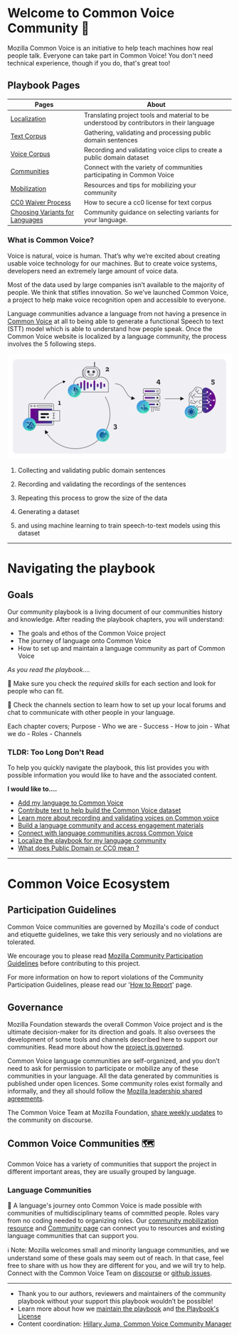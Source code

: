 # Welcome to Common Voice Community  🥳

Mozilla Common Voice is an initiative to help teach machines how real people talk. Everyone can take part in Common Voice! You don't need technical experience, though if you do, that's great too! 

## Playbook Pages


| Pages              | About                                                                                     |
|--------------------|-------------------------------------------------------------------------------------------|
| [Localization](https://common-voice.github.io/community-playbook/sub_pages/Localization.html)        | Translating project tools and material to be understood by contributors in their language |
| [Text Corpus](https://common-voice.github.io/community-playbook/sub_pages/text.html)       | Gathering, validating and processing public domain sentences                              |
| [Voice Corpus](https://common-voice.github.io/community-playbook/sub_pages/voice.html)       | Recording and validating voice clips to create a public domain dataset                    |
| [Communities](https://common-voice.github.io/community-playbook/sub_pages/communities.html)         | Connect with the variety of communities participating in Common Voice                     |
| [Mobilization](https://common-voice.github.io/community-playbook/sub_pages/mobilization.html)       | Resources and tips for mobilizing your community                                          |
| [CC0 Waiver Process](https://common-voice.github.io/community-playbook/sub_pages/cc0waiver_process.html) | How to secure a cc0 license for text corpus                                               |
| [Choosing Variants for Languages](https://common-voice.github.io/community-playbook/sub_pages/Lang_Variant.html) | Community guidance on selecting variants for your language.                                               |

### What is Common Voice?

Voice is natural, voice is human. That’s why we’re excited about creating usable voice technology for our machines. But to create voice systems, developers need an extremely large amount of voice data.

Most of the data used by large companies isn’t available to the majority of people. We think that stifles innovation. So we’ve launched Common Voice, a project to help make voice recognition open and accessible to everyone. 

Language communities advance a language from not having a presence in [Common Voice](https://commonvoice.mozilla.org/) at all to being able to generate a functional Speech to text (STT) model which is able to understand how people speak. Once the Common Voice website is localized by a language community, the process involves the 5 following steps.

![Voice journey quantities](/assets/img/voice-journey.png)
 
1. Collecting and validating public domain sentences 

2. Recording and validating the recordings of the sentences 

3. Repeating this process to grow the size of the data 

4. Generating a dataset 

5. and using machine learning to train speech-to-text models using this dataset 

---

# Navigating the playbook 

## Goals

Our community playbook is a living document of our communities history and knowledge. After reading the playbook chapters, you will understand: 

- The goals and ethos of the Common Voice project
- The journey of language onto Common Voice 
- How to set up and maintain a language community as part of Common Voice

*As you read the playbook....*

🔨 Make sure you check the _required skills_ for each section and look for people who can fit.

💬 Check the channels section to learn how to set up your local forums and chat to communicate with other people in your language.

Each chapter covers; Purpose - Who we are - Success - How to join - What we do - Roles - Channels


### TLDR: Too Long Don't Read

To help you quickly navigate the playbook, this list provides you with possible information you would like to have and the associated content.

**I would like to....**

- [Add my language to Common Voice](https://discourse.mozilla.org/t/readme-how-to-see-my-language-on-common-voice/31530)
- [Contribute text to help build the Common Voice dataset](https://common-voice.github.io/community-playbook/sub_pages/text.html)
- [Learn more about recording and validating voices on Common voice](https://common-voice.github.io/community-playbook/sub_pages/voice.html) 
- [Build a language community and access engagement materials](https://common-voice.github.io/community-playbook/sub_pages/mobilization.html)
- [Connect with language communities across Common Voice](https://common-voice.github.io/community-playbook/sub_pages/communities.html)
- [Localize the playbook for my language community](https://common-voice.github.io/community-playbook/sub_pages/maintaince.html)
- [What does Public Domain or CC0 mean ?](https://github.com/common-voice/community-playbook/blob/654a40c0667876bca49df92e00a0bb1908c24756/sub_pages/Publicdomain(1).pdf) 


----
# Common Voice Ecosystem

## Participation Guidelines 
Common Voice communities are governed by Mozilla's code of conduct and etiquette guidelines, we take this very seriously and no violations are tolerated.

We encourage you to please read [Mozilla Community Participation Guidelines](https://www.mozilla.org/about/governance/policies/participation/) before contributing to this project.

For more information on how to report violations of the Community Participation Guidelines, please read our '[How to Report](https://www.mozilla.org/about/governance/policies/participation/reporting/)' page.

## Governance
Mozilla Foundation stewards the overall Common Voice project and is the ultimate decision-maker for its direction and goals. It also oversees the development of some tools and channels described here to support our communities. Read more about how the [project is governed](https://docs.google.com/document/d/1QHDhdJzBQzWRzjw88Br674OINtok09znq0vmpgVBZQo/edit#). 

Common Voice language communities are self-organized, and you don’t need to ask for permission to participate or mobilize any of these communities in your language. All the data generated by communities is published under open licences. Some community roles exist formally and informally, and they all should follow the [Mozilla leadership shared agreements](https://discourse.mozilla.org/t/what-s-next-for-volunteer-leadership-in-2018-shared-agreements/25091).

The Common Voice Team at Mozilla Foundation, [share weekly updates](https://discourse.mozilla.org/t/weekly-update-thread-2021/84411) to the community on discourse.

## Common Voice Communities 🗺
Common Voice has a variety of communities that support the project in different important areas, they are usually grouped by language.

### Language Communities 

👥 A language's journey onto Common Voice is made possible with communities of multidisciplinary teams of committed people. Roles vary from no coding needed to organizing roles. Our [community mobilization resource](https://common-voice.github.io/community-playbook/sub_pages/mobilization.html) and [Community page](https://common-voice.github.io/community-playbook/sub_pages/communities.html) can connect you to resources and existing language communities that can support you.

ℹ️  Note: Mozilla welcomes small and minority language communities, and we understand some of these goals may seem out of reach. In that case, feel free to share with us how they are different for you, and we will try to help. Connect with the Common Voice Team on [discourse](https://discourse.mozilla.org/c/voice/239) or [github issues](https://github.com/common-voice/common-voice/issues).

--- 

- Thank you to our authors, reviewers and maintainers of the community playbook without your support this playbook wouldn’t be possible! 
- Learn more about how we [maintain the playbook](https://common-voice.github.io/community-playbook/sub_pages/maintenance.html) and [the Playbook's License](./LICENSE.md) 
- Content coordination: [Hillary Juma, Common Voice Community Manager](https://discourse.mozilla.org/u/heyhillary/activity)
